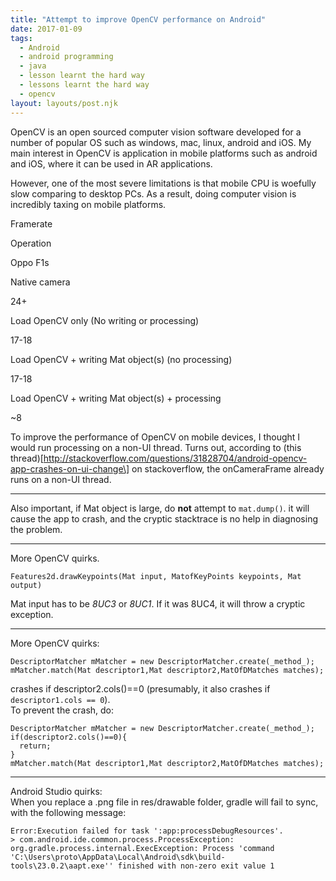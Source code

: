 ```yaml
---
title: "Attempt to improve OpenCV performance on Android"
date: 2017-01-09
tags:
  - Android
  - android programming
  - java
  - lesson learnt the hard way
  - lessons learnt the hard way
  - opencv
layout: layouts/post.njk
---
```

OpenCV is an open sourced computer vision software developed for a number of popular OS such as windows, mac, linux, android and iOS. My main interest in OpenCV is application in mobile platforms such as android and iOS, where it can be used in AR applications.

However, one of the most severe limitations is that mobile CPU is woefully slow comparing to desktop PCs. As a result, doing computer vision is incredibly taxing on mobile platforms.

Framerate

Operation

Oppo F1s

Native camera

24+

Load OpenCV only (No writing or processing)

17-18

Load OpenCV + writing Mat object(s) (no processing)

17-18

Load OpenCV + writing Mat object(s) + processing

~8

To improve the performance of OpenCV on mobile devices, I thought I would run processing on a non-UI thread. Turns out, according to (this thread)\[http://stackoverflow.com/questions/31828704/android-opencv-app-crashes-on-ui-change\] on stackoverflow, the onCameraFrame already runs on a non-UI thread.

* * *

Also important, if Mat object is large, do **not** attempt to `mat.dump()`. it will cause the app to crash, and the cryptic stacktrace is no help in diagnosing the problem.

* * *

More OpenCV quirks.

    Features2d.drawKeypoints(Mat input, MatofKeyPoints keypoints, Mat output)
    

Mat input has to be _8UC3_ or _8UC1_. If it was 8UC4, it will throw a cryptic exception.

* * *

More OpenCV quirks:

    DescriptorMatcher mMatcher = new DescriptorMatcher.create(_method_);
    mMatcher.match(Mat descriptor1,Mat descriptor2,MatOfDMatches matches);
    

crashes if descriptor2.cols()==0 (presumably, it also crashes if `descriptor1.cols == 0`).  
To prevent the crash, do:

    DescriptorMatcher mMatcher = new DescriptorMatcher.create(_method_);
    if(descriptor2.cols()==0){
      return;
    }
    mMatcher.match(Mat descriptor1,Mat descriptor2,MatOfDMatches matches);
    

* * *

Android Studio quirks:  
When you replace a .png file in res/drawable folder, gradle will fail to sync, with the following message:

    Error:Execution failed for task ':app:processDebugResources'.
    > com.android.ide.common.process.ProcessException: org.gradle.process.internal.ExecException: Process 'command 'C:\Users\proto\AppData\Local\Android\sdk\build-tools\23.0.2\aapt.exe'' finished with non-zero exit value 1

